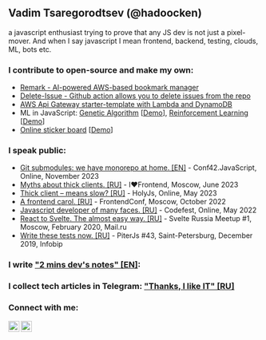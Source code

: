 ## Vadim Tsaregorodtsev (@hadoocken)

a javascript enthusiast trying to prove that any JS dev is not just a pixel-mover. And when I say javascript I mean frontend, backend, testing, clouds, ML, bots etc.

### I contribute to open-source and make my own:

- [Remark - AI-powered AWS-based bookmark manager](https://github.com/vtcaregorodtcev/remark-extension)
- [Delete-Issue - Github action allows you to delete issues from the repo](https://github.com/vtcaregorodtcev/delete-issue)
- [AWS Api Gateway starter-template with Lambda and DynamoDB](https://github.com/vtcaregorodtcev/aws-rest-api-template)
- ML in JavaScript: [Genetic Algorithm](https://github.com/vtcaregorodtcev/dino-ml) [[Demo](https://vtcaregorodtcev.github.io/dino-ml/)], [Reinforcement Learning](https://github.com/vtcaregorodtcev/RL-demo) [[Demo](https://vtcaregorodtcev.github.io/RL-demo/)]
- [Online sticker board](https://github.com/vtcaregorodtcev/fuckts-maps) [[Demo](https://vtcaregorodtcev.github.io/fuckts-maps/#/fuckts/new)]

### I speak public:

- [Git submodules: we have monorepo at home. [EN]](https://youtu.be/9dcL-KqjBqA?si=iBFw9GSRfgfktO2t) - Conf42.JavaScript, Online, November 2023
- [Myths about thick clients. [RU]](https://youtu.be/2NWiRjfUJNs) - I❤️Frontend, Moscow, June 2023
- [Thick client – means slow? [RU]](https://youtu.be/9GFFO0lA1r8?si=-e-UH3VquhrfmeOV) - HolyJs, Online, May 2023
- [A frontend carol. [RU]](https://www.youtube.com/watch?v=exZpJAPRe7Y) - FrontendConf, Moscow, October 2022
- [Javascript developer of many faces. [RU]](https://www.youtube.com/watch?v=E2cVMS-G0-Y&ab_channel=CodeFestRussia) - Codefest, Online, May 2022
- [React to Svelte. The almost easy way. [RU]](https://www.youtube.com/watch?v=FBk5j62O4f0) - Svelte Russia Meetup #1, Moscow, February 2020, Mail.ru
- [Write these tests now. [RU]](https://youtu.be/04ZkeQHS5kk?t=5737) - PiterJs #43, Saint-Petersburg, December 2019, Infobip

### I write ["2 mins dev's notes" [EN]](https://vtcaregorodtcev.github.io/2minsDevsNotes/):

### I collect tech articles in Telegram: ["Thanks, I like IT" [RU]](https://t.me/thxilikeit)

### Connect with me:

[<img align="left" alt="v_hadoocken | Twitter" width="22px" src="https://cdn.jsdelivr.net/npm/simple-icons@v3/icons/twitter.svg" />](https://twitter.com/v_hadoocken)
[<img align="left" alt="vadim-tcaregorodtcev | LinkedIn" width="22px" src="https://cdn.jsdelivr.net/npm/simple-icons@v3/icons/linkedin.svg" />](https://www.linkedin.com/in/vadim-tcaregorodtcev/)
